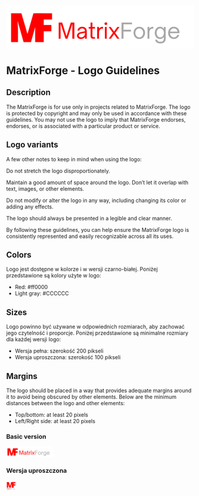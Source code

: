 ![Alt text](/branding/logo1.png)

# MatrixForge - Logo Guidelines

## Description
The MatrixForge is for use only in projects related to MatrixForge. The logo is protected by copyright and may only be used in accordance with these guidelines. You may not use the logo to imply that MatrixForge endorses, endorses, or is associated with a particular product or service.

## Logo variants
A few other notes to keep in mind when using the logo:

Do not stretch the logo disproportionately.

Maintain a good amount of space around the logo. Don’t let it overlap with text, images, or other elements.

Do not modify or alter the logo in any way, including changing its color or adding any effects.

The logo should always be presented in a legible and clear manner.

By following these guidelines, you can help ensure the MatrixForge logo is consistently represented and easily recognizable across all its uses.

## Colors
Logo jest dostępne w kolorze i w wersji czarno-białej. Poniżej przedstawione są kolory użyte w logo:

- Red: #ff0000
- Light gray: #CCCCCC

## Sizes
Logo powinno być używane w odpowiednich rozmiarach, aby zachować jego czytelność i proporcje. Poniżej przedstawione są minimalne rozmiary dla każdej wersji logo:

- Wersja pełna: szerokość 200 pikseli
- Wersja uproszczona: szerokość 100 pikseli

## Margins
The logo should be placed in a way that provides adequate margins around it to avoid being obscured by other elements. Below are the minimum distances between the logo and other elements:

- Top/bottom: at least 20 pixels
- Left/Right side: at least 20 pixels



### Basic version

<img src="/branding/logo1.png" width=25% height=25%>

### Wersja uproszczona

<img src="/branding/logo2.png" width=5% height=5%>
